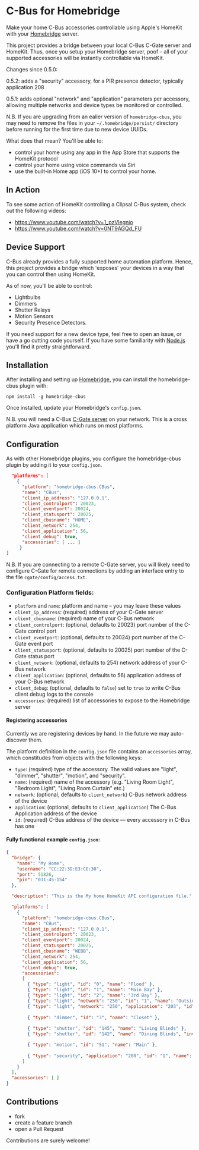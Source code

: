 # C-Bus for Homebridge

Make your home C-Bus accessories controllable using Apple's HomeKit with your [Homebridge](https://github.com/nfarina/homebridge) server.

This project provides a bridge between your local C-Bus C-Gate server and HomeKit. Thus, once you setup your Homebridge server, poof – all of your supported accessories will be instantly controllable via HomeKit.

Changes since 0.5.0:

0.5.2:  adds a "security" accessory, for a PIR presence detector, typically application 208

0.5.1:  adds optional "network" and "application" parameters per accessory, allowing multiple networks and device types be monitored or controlled.

N.B. If you are upgrading from an ealier version of `homebridge-cbus`, you may need to remove the files in your `~/.homebridge/persist/` directory before running for the first time due to new device UUIDs.

What does that mean? You'll be able to:
* control your home using any app in the App Store that supports the HomeKit protocol
* control your home using voice commands via Siri
* use the built-in Home app (iOS 10+) to control your home.

## In Action
To see some action of HomeKit controlling a Clipsal C-Bus system, check out the following videos:
* https://www.youtube.com/watch?v=1_pzVlegnio
* https://www.youtube.com/watch?v=0NT9AGQd_FU

## Device Support

C-Bus already provides a fully supported home automation platform. Hence, this project provides a bridge which 'exposes' your devices in a way that you can control then using HomeKit.

As of now, you'll be able to control:
* Lightbulbs
* Dimmers
* Shutter Relays
* Motion Sensors
* Security Presence Detectors.

If you need support for a new device type, feel free to open an issue, or have a go cutting code yourself. If you have some familiarity with [Node.js](https://nodejs.org/) you'll find it pretty straightforward.

## Installation

After installing and setting up [Homebridge](https://github.com/nfarina/homebridge), you can install the homebridge-cbus plugin with:

    npm install -g homebridge-cbus

Once installed, update your Homebridge's `config.json`.

N.B. you will need a C-Bus [C-Gate server](http://www2.clipsal.com/cis/technical/downloads/c-gate) on your network. This is a cross platform Java application which runs on most platforms. 

## Configuration

As with other Homebridge plugins, you configure the homebridge-cbus plugin by
adding it to your `config.json`.

```json
  "platforms": [
    {
      "platform": "homebridge-cbus.CBus",
      "name": "CBus",
      "client_ip_address": "127.0.0.1",
      "client_controlport": 20023,
      "client_eventport": 20024,
      "client_statusport": 20025,
      "client_cbusname": "HOME",
      "client_network": 254,
      "client_application": 56,
      "client_debug": true,
      "accessories": [ ... ]
     }
]
```

N.B. If you are connecting to a remote C-Gate server, you will likely need to configure C-Gate for remote connections by adding an interface entry to the file `cgate/config/access.txt`.


### Configuration Platform fields:
* `platform` and `name`: platform and name – you may leave these values
* `client_ip_address`: (required) address of your C-Gate server
* `client_cbusname`: (required) name of your C-Bus network
* `client_controlport`: (optional, defaults to 20023) port number of the C-Gate control port
* `client_eventport`: (optional, defaults to 20024) port number of the C-Gate event port
* `client_statusport`: (optional, defaults to 20025) port number of the C-Gate status port
* `client_network`: (optional, defaults to 254) network address of your C-Bus network
* `client_application`: (optional, defaults to 56) application address of your C-Bus network
* `client_debug`: (optional, defaults to `false`) set to `true` to write C-Bus client debug logs to the console
* `accessories`: (required) list of accessories to expose to the Homebridge server

#### Registering accessories
Currently we are registering devices by hand. In the future we may auto-discover them.

The platform definition in the `config.json` file contains an `accessories` array, which constitudes from objects with the following keys:
* `type`: (required) type of the accessory. The valid values are "light", "dimmer", "shutter", "motion", and "security".
* `name`: (required) name of the accessory (e.g. "Living Room Light", "Bedroom Light", "Living Room Curtain" etc.)
* `network`: (optional, defaults to `client_network`) C-Bus network address of the device
* `application`: (optional, defaults to `client_application`) The C-Bus Application address of the device
* `id`: (required) C-Bus address of the device — every accessory in C-Bus has one

#### Fully functional example `config.json`:
````json
{
  "bridge": {
    "name": "My Home",
    "username": "CC:22:3D:E3:CE:30",
    "port": 51826,
    "pin": "031-45-154"
  },

  "description": "This is the My home HomeKit API configuration file.",

  "platforms": [
    {
      "platform": "homebridge-cbus.CBus",
      "name": "CBus",
      "client_ip_address": "127.0.0.1",
      "client_controlport": 20023,
      "client_eventport": 20024,
      "client_statusport": 20025,
      "client_cbusname": "WEBB",
      "client_network": 254,
      "client_application": 56,
      "client_debug": true,
      "accessories":
      [
        { "type": "light", "id": "0", "name": "Flood" },
        { "type": "light", "id": "1", "name": "Main Bay" },
        { "type": "light", "id": "2", "name": "3rd Bay" },
        { "type": "light", "network": "250", "id": "1", "name": "Outside Light" },
        { "type": "light", "network": "250", "application": "203", "id": "3", "name": "Backdoor" },
        
        { "type": "dimmer", "id": "3", "name": "Closet" },
        
    	{ "type": "shutter", "id": "145", "name": "Living Blinds" },
        { "type": "shutter", "id": "142", "name": "Dining Blinds", "invert": "true"},

        { "type": "motion", "id": "51", "name": "Main" },
        
        { "type": "security", "application": "208", "id": "1", "name": "Entry Zone" }
      ]
    }
  ],
  "accessories": [ ]
}
````

## Contributions
* fork
* create a feature branch
* open a Pull Request

Contributions are surely welcome!
